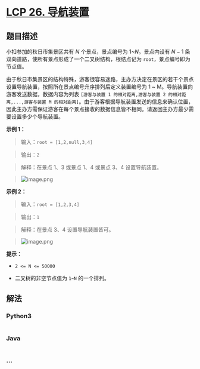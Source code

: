 # [LCP 26. 导航装置](https://leetcode-cn.com/problems/hSRGyL)

## 题目描述

<!-- 这里写题目描述 -->

小扣参加的秋日市集景区共有 $N$ 个景点，景点编号为 $1$~$N$。景点内设有 $N-1$ 条双向道路，使所有景点形成了一个二叉树结构，根结点记为 `root`，景点编号即为节点值。

由于秋日市集景区的结构特殊，游客很容易迷路，主办方决定在景区的若干个景点设置导航装置，按照所在景点编号升序排列后定义装置编号为 1 ~ M。导航装置向游客发送数据，数据内容为列表 `[游客与装置 1 的相对距离,游客与装置 2 的相对距离,...,游客与装置 M 的相对距离]`。由于游客根据导航装置发送的信息来确认位置，因此主办方需保证游客在每个景点接收的数据信息皆不相同。请返回主办方最少需要设置多少个导航装置。

**示例 1：**

> 输入：`root = [1,2,null,3,4]`

>

> 输出：`2`

>

> 解释：在景点 1、3 或景点 1、4 或景点 3、4 设置导航装置。

>

> ![image.png](https://cdn.jsdelivr.net/gh/doocs/leetcode@main/lcp/LCP%2026.%20导航装置/images/1597996812-tqrgwu-image.png)

**示例 2：**

> 输入：`root = [1,2,3,4]`

>

> 输出：`1`

>

> 解释：在景点 3、4 设置导航装置皆可。

>

> ![image.png](https://cdn.jsdelivr.net/gh/doocs/leetcode@main/lcp/LCP%2026.%20导航装置/images/1597996826-EUQRyz-image.png)

**提示：**

- `2 <= N <= 50000`

- 二叉树的非空节点值为 `1~N` 的一个排列。

## 解法

<!-- 这里可写通用的实现逻辑 -->

<!-- tabs:start -->

### **Python3**

<!-- 这里可写当前语言的特殊实现逻辑 -->

```python

```

### **Java**

<!-- 这里可写当前语言的特殊实现逻辑 -->

```java

```

### **...**

```

```

<!-- tabs:end -->
